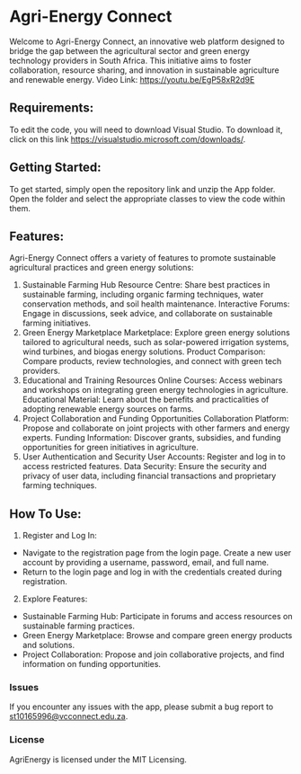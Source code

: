 # Agri-Energy Connect
Welcome to Agri-Energy Connect, an innovative web platform designed to bridge the gap between the agricultural sector and green energy technology providers in South Africa. This initiative aims to foster collaboration, resource sharing, and innovation in sustainable agriculture and renewable energy.
Video Link: https://youtu.be/EgP58xR2d9E

## Requirements:
To edit the code, you will need to download Visual Studio. To download it, click on this link https://visualstudio.microsoft.com/downloads/.

## Getting Started:
To get started, simply open the repository link and unzip the App folder. Open the folder and select the appropriate classes to view the code within them.

## Features: 
Agri-Energy Connect offers a variety of features to promote sustainable agricultural practices and green energy solutions:

1. Sustainable Farming Hub
Resource Centre: Share best practices in sustainable farming, including organic farming techniques, water conservation methods, and soil health maintenance.
Interactive Forums: Engage in discussions, seek advice, and collaborate on sustainable farming initiatives.
2. Green Energy Marketplace
Marketplace: Explore green energy solutions tailored to agricultural needs, such as solar-powered irrigation systems, wind turbines, and biogas energy solutions.
Product Comparison: Compare products, review technologies, and connect with green tech providers.
3. Educational and Training Resources
Online Courses: Access webinars and workshops on integrating green energy technologies in agriculture.
Educational Material: Learn about the benefits and practicalities of adopting renewable energy sources on farms.
4. Project Collaboration and Funding Opportunities
Collaboration Platform: Propose and collaborate on joint projects with other farmers and energy experts.
Funding Information: Discover grants, subsidies, and funding opportunities for green initiatives in agriculture.
5. User Authentication and Security
User Accounts: Register and log in to access restricted features.
Data Security: Ensure the security and privacy of user data, including financial transactions and proprietary farming techniques.

## How To Use:
1. Register and Log In:
- Navigate to the registration page from the login page. Create a new user account by providing a username, password, email, and full name.
- Return to the login page and log in with the credentials created during registration.
2. Explore Features:
- Sustainable Farming Hub: Participate in forums and access resources on sustainable farming practices.
- Green Energy Marketplace: Browse and compare green energy products and solutions.
- Project Collaboration: Propose and join collaborative projects, and find information on funding opportunities.


### Issues
If you encounter any issues with the app, please submit a bug report to st10165996@vcconnect.edu.za.

### License
AgriEnergy is licensed under the MIT Licensing.

